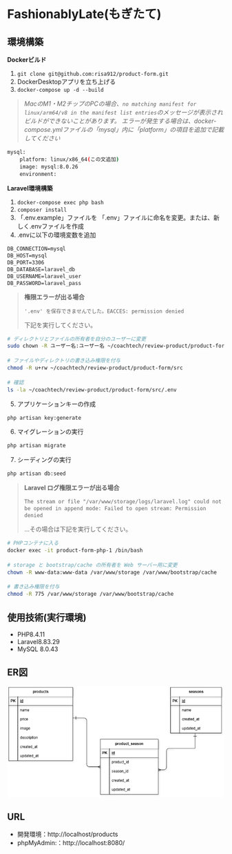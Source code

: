 # FashionablyLate(もぎたて)

## 環境構築
**Dockerビルド**
1. `git clone git@github.com:risa912/product-form.git`
2. DockerDesktopアプリを立ち上げる
3. `docker-compose up -d --build`

> *MacのM1・M2チップのPCの場合、`no matching manifest for linux/arm64/v8 in the manifest list entries`のメッセージが表示されビルドができないことがあります。
エラーが発生する場合は、docker-compose.ymlファイルの「mysql」内に「platform」の項目を追加で記載してください*
``` bash
mysql:
    platform: linux/x86_64(この文追加)
    image: mysql:8.0.26
    environment:
```

**Laravel環境構築**
1. `docker-compose exec php bash`
2. `composer install`
3. 「.env.example」ファイルを 「.env」ファイルに命名を変更。または、新しく.envファイルを作成
4. .envに以下の環境変数を追加
``` text
DB_CONNECTION=mysql
DB_HOST=mysql
DB_PORT=3306
DB_DATABASE=laravel_db
DB_USERNAME=laravel_user
DB_PASSWORD=laravel_pass
```

> **権限エラーが出る場合**
> 
> ```
> '.env' を保存できませんでした。EACCES: permission denied
> ```
> 下記を実行してください。

```bash
# ディレクトリとファイルの所有者を自分のユーザーに変更
sudo chown -R ユーザー名:ユーザー名 ~/coachtech/review-product/product-form/src

# ファイルやディレクトリの書き込み権限を付与
chmod -R u+rw ~/coachtech/review-product/product-form/src

# 確認
ls -la ~/coachtech/review-product/product-form/src/.env
```

5. アプリケーションキーの作成
``` bash
php artisan key:generate
```

6. マイグレーションの実行
``` bash
php artisan migrate
```

7. シーディングの実行
``` bash
php artisan db:seed
```

> **Laravel ログ権限エラーが出る場合**
> 
> ```
> The stream or file "/var/www/storage/logs/laravel.log" could not be opened in append mode: Failed to open stream: Permission denied
> ```
> …その場合は下記を実行してください。

```bash
# PHPコンテナに入る
docker exec -it product-form-php-1 /bin/bash

# storage と bootstrap/cache の所有者を Web サーバー用に変更
chown -R www-data:www-data /var/www/storage /var/www/bootstrap/cache

# 書き込み権限を付与
chmod -R 775 /var/www/storage /var/www/bootstrap/cache
```



## 使用技術(実行環境)
- PHP8.4.11
- Laravel8.83.29
- MySQL 8.0.43

## ER図
![alt](product.png)

## URL
- 開発環境：http://localhost/products
- phpMyAdmin:：http://localhost:8080/

